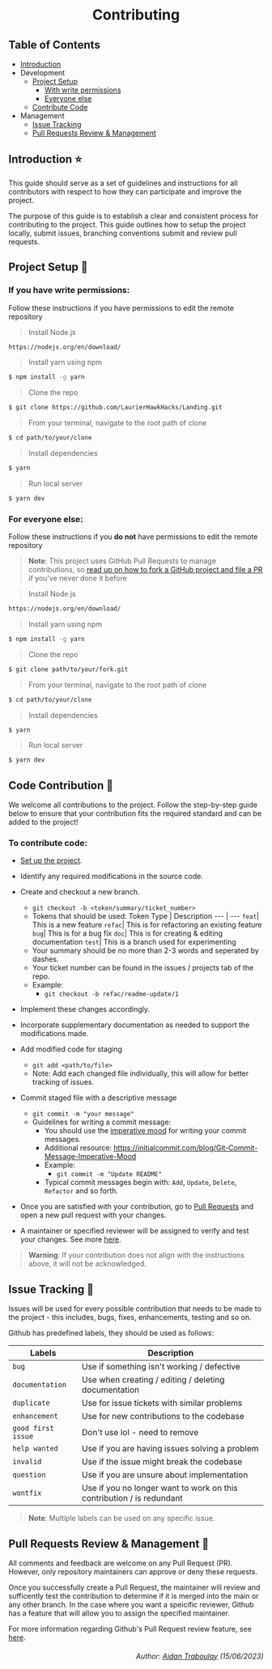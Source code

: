 <div align="center">
  <h1>Contributing</h1>
</div>

## Table of Contents
- [Introduction](#introduction-star)
- Development
  - [Project Setup](#project-setup-hammer) 
    - [With write permissions](#if-you-have-write-permissions)
    - [Everyone else](#for-everyone-else)
  - [Contribute Code](#code-contribution-construction)
- Management
  - [Issue Tracking](#issue-tracking-rotating_light)
  - [Pull Requests Review & Management](#pull-requests-review--management-memo)

## Introduction :star:
This guide should serve as a set of guidelines and instructions for all contributors with respect to how they can participate and improve the project.

The purpose of this guide is to establish a clear and consistent process for contributing to the project. This guide outlines how to setup the project locally, submit issues, branching conventions submit and review pull requests.

## Project Setup :hammer:
### **If you have write permissions:**
Follow these instructions if you have permissions to edit the remote repository 
> Install Node.js
```sh
https://nodejs.org/en/download/
```

> Install yarn using npm
```sh
$ npm install -g yarn
```

> Clone the repo
```sh
$ git clone https://github.com/LaurierHawkHacks/Landing.git
```

> From your terminal, navigate to the root path of clone
```sh
$ cd path/to/your/clone
```

> Install dependencies
```sh
$ yarn
```

> Run local server
```sh
$ yarn dev
```

### **For everyone else:**
Follow these instructions if you **do not** have permissions to edit the remote repository 

> **Note**:
> This project uses GitHub Pull Requests to manage contributions, so [read up on how to fork a GitHub project and file a PR](https://guides.github.com/activities/forking) if you've never done it before

> Install Node.js
```sh
https://nodejs.org/en/download/
```

> Install yarn using npm
```sh
$ npm install -g yarn
```

> Clone the repo
```sh
$ git clone path/to/your/fork.git
```

> From your terminal, navigate to the root path of clone
```sh
$ cd path/to/your/clone
```

> Install dependencies
```sh
$ yarn
```

> Run local server
```sh
$ yarn dev
```

## Code Contribution :construction:

We welcome all contributions to the project. Follow the step-by-step guide below to ensure that your contribution fits the required standard and can be added to the project!

### **To contribute code**:
- [Set up the project](#project-setup).
- Identify any required modifications in the source code. 

- Create and checkout a new branch.
  - `git checkout -b <token/summary/ticket_number>`
  - Tokens that should be used:
    Token Type | Description
    --- | --- 
    `feat`| This is a new feature
    `refac`| This is for refactoring an existing feature
    `bug`| This is for a bug fix
    `doc`| This is for creating & editing documentation
    `test`| This is a branch used for experimenting
  - Your summary should be no more than 2-3 words and seperated by dashes.
  - Your ticket number can be found in the issues / projects tab of the repo.
  - Example:
    - `git checkout -b refac/readme-update/1`

- Implement these changes accordingly.
- Incorporate supplementary documentation as needed to support the modifications made.

- Add modified code for staging
  - `git add <path/to/file>`
  - Note: Add each changed file individually, this will allow for better tracking of issues.
  
- Commit staged file with a descriptive message
  - `git commit -m "your message"`
  - Guidelines for writing a commit message:
    -  You should use the [imperative mood](https://git.kernel.org/pub/scm/git/git.git/tree/Documentation/SubmittingPatches?id=HEAD#n183) for writing your commit messages.
    - Additional resource: https://initialcommit.com/blog/Git-Commit-Message-Imperative-Mood
    - Example:
      - `git commit -m "Update README"`
    - Typical commit messages begin with: `Add`, `Update`, `Delete`, `Refactor` and so forth.
    
- Once you are satisfied with your contribution, go to [Pull Requests](https://github.com/LaurierHawkHacks/Landing/pulls) and open a new pull request with your changes.
- A maintainer or specified reviewer will be assigned to verify and test your changes. See more [here](#pull-requests-review--management).

> **Warning**:
> If your contribution does not align with the instructions above, it will not be acknowledged. 

## Issue Tracking :rotating_light:
Issues will be used for every possible contribution that needs to be made to the project - this includes, bugs, fixes, enhancements, testing and so on. 

Github has predefined labels, they should be used as follows:

  Labels | Description
  --- | --- 
  `bug`| Use if something isn't working / defective
  `documentation`| Use when creating / editing / deleting documentation
  `duplicate`| Use for issue tickets with similar problems
  `enhancement`| Use for new contributions to the codebase
  `good first issue`| Don't use lol - need to remove
  `help wanted`| Use if you are having issues solving a problem
  `invalid`| Use if the issue might break the codebase
  `question`| Use if you are unsure about implementation
  `wontfix`| Use if you no longer want to work on this contribution / is redundant

> **Note**: 
> Multiple labels can be used on any specific issue.

## Pull Requests Review & Management :memo: 

All comments and feedback are welcome on any Pull Request (PR). However, only repository maintainers can approve or deny these requests. 

Once you successfully create a Pull Request, the maintainer will review and sufficently test the contribution to determine if it is merged into the main or any other branch. In the case where you want a speicific reviewer, Github has a feature that will allow you to assign the specified maintainer.

For more information regarding Github's Pull Request review feature, see [here](https://help.github.com/articles/about-pull-request-reviews/).

<div align="right">
  <h6>Author: <a href="https://github.com/aidantrabs">Aidan Traboulay</a> (15/06/2023)</h6>
</div>
